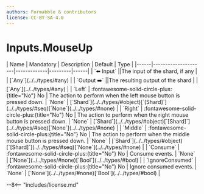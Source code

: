 ```yaml
---
authors: Formabble & contributors
license: CC-BY-SA-4.0
---
```



# Inputs.MouseUp

<div class="sh-parameters" markdown="1">
| Name | Mandatory | Description | Default | Type |
|------|---------------------|-------------|---------|------|
| `⬅️ Input` ||The input of the shard, if any | | [`Any`](../../types/#any) |
| `Output ➡️` ||The resulting output of the shard | | [`Any`](../../types/#any) |
| `Left` | :fontawesome-solid-circle-plus:{title="No"} No  | The action to perform when the left mouse button is pressed down. | `None` | [`Shard`](../../types/#object)[`[Shard]`](../../types/#seq)[`None`](../../types/#none) |
| `Right` | :fontawesome-solid-circle-plus:{title="No"} No  | The action to perform when the right mouse button is pressed down. | `None` | [`Shard`](../../types/#object)[`[Shard]`](../../types/#seq)[`None`](../../types/#none) |
| `Middle` | :fontawesome-solid-circle-plus:{title="No"} No  | The action to perform when the middle mouse button is pressed down. | `None` | [`Shard`](../../types/#object)[`[Shard]`](../../types/#seq)[`None`](../../types/#none) |
| `Consume` | :fontawesome-solid-circle-plus:{title="No"} No  | Consume events. | `None` | [`None`](../../types/#none)[`Bool`](../../types/#bool) |
| `IgnoreConsumed` | :fontawesome-solid-circle-plus:{title="No"} No  | Ignore consumed events. | `None` | [`None`](../../types/#none)[`Bool`](../../types/#bool) |

</div>



--8<-- "includes/license.md"

